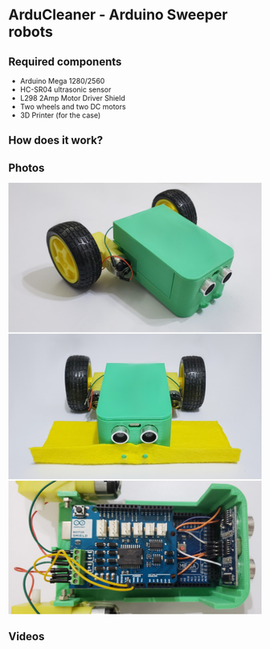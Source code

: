 # ArduCleaner - Arduino Sweeper robots

## Required components

- Arduino Mega 1280/2560
- HC-SR04 ultrasonic sensor
- L298 2Amp Motor Driver Shield
- Two wheels and two DC motors
- 3D Printer (for the case)

## How does it work?

## Photos

![alt photo1](https://raw.githubusercontent.com/lrusso/ArduCleaner/master/ArduCleaner1.jpg)
![alt photo2](https://raw.githubusercontent.com/lrusso/ArduCleaner/master/ArduCleaner2.jpg)
![alt photo3](https://raw.githubusercontent.com/lrusso/ArduCleaner/master/ArduCleaner3.jpg)

## Videos

